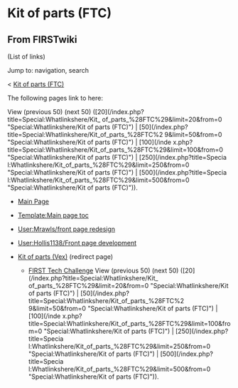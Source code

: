 # Kit of parts (FTC)

## From FIRSTwiki

(List of links)

Jump to: navigation, search

< [Kit of parts (FTC)](/index.php?title=Kit_of_parts_%28FTC%29&redirect=no "Kit of parts \(FTC\)")

The following pages link to here:

View (previous 50) (next 50) ([20](/index.php?title=Special:Whatlinkshere/Kit_
of_parts_%28FTC%29&limit=20&from=0 "Special:Whatlinkshere/Kit of parts
\(FTC\)") | [50](/index.php?title=Special:Whatlinkshere/Kit_of_parts_%28FTC%2
9&limit=50&from=0 "Special:Whatlinkshere/Kit of parts \(FTC\)") | [100](/inde
x.php?title=Special:Whatlinkshere/Kit_of_parts_%28FTC%29&limit=100&from=0 "Special:Whatlinkshere/Kit of parts \(FTC\)") | [250](/index.php?title=Specia
l:Whatlinkshere/Kit_of_parts_%28FTC%29&limit=250&from=0 "Special:Whatlinkshere/Kit of parts \(FTC\)") | [500](/index.php?title=Specia
l:Whatlinkshere/Kit_of_parts_%28FTC%29&limit=500&from=0 "Special:Whatlinkshere/Kit of parts \(FTC\)")).

- [Main Page](Main_Page "Main Page")
- [Template:Main page toc](Template:Main_page_toc "Template:Main page toc")
- [User:Mrawls/front page redesign](User:Mrawls/front_page_redesign "User:Mrawls/front page redesign")
- [User:Hollis1138/Front page development](User:Hollis1138/Front_page_development "User:Hollis1138/Front page development")
- [Kit of parts (Vex)](/index.php?title=Kit_of_parts_%28Vex%29&redirect=no "Kit of parts \(Vex\)") (redirect page) 

  - [FIRST Tech Challenge](FIRST_Tech_Challenge "FIRST Tech Challenge") View (previous 50) (next 50) ([20](/index.php?title=Special:Whatlinkshere/Kit_
    of_parts_%28FTC%29&limit=20&from=0 "Special:Whatlinkshere/Kit of parts
    \(FTC\)") | [50](/index.php?title=Special:Whatlinkshere/Kit_of_parts_%28FTC%2
    9&limit=50&from=0 "Special:Whatlinkshere/Kit of parts \(FTC\)") | [100](/inde
    x.php?title=Special:Whatlinkshere/Kit_of_parts_%28FTC%29&limit=100&from=0 "Special:Whatlinkshere/Kit of parts \(FTC\)") | [250](/index.php?title=Specia
    l:Whatlinkshere/Kit_of_parts_%28FTC%29&limit=250&from=0 "Special:Whatlinkshere/Kit of parts \(FTC\)") | [500](/index.php?title=Specia
    l:Whatlinkshere/Kit_of_parts_%28FTC%29&limit=500&from=0 "Special:Whatlinkshere/Kit of parts \(FTC\)")).
